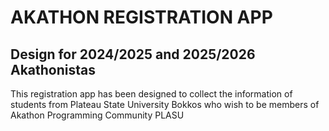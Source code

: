 # AKATHON REGISTRATION APP
## Design for 2024/2025 and 2025/2026 Akathonistas
This registration app has been designed to collect the information of students from Plateau State University Bokkos who wish to be members of Akathon Programming Community PLASU 
